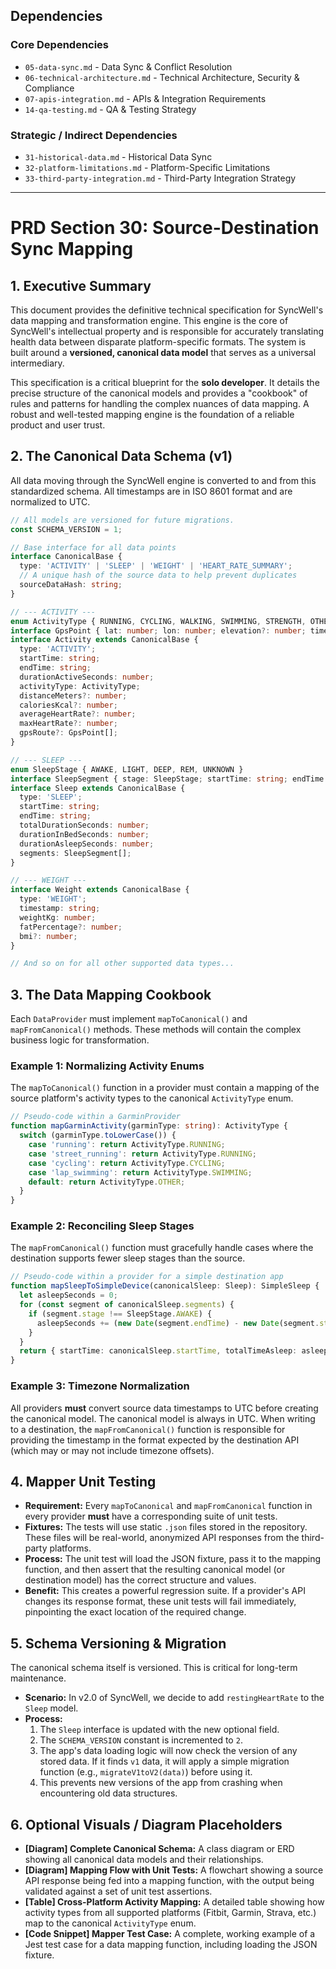 ## Dependencies

### Core Dependencies
- `05-data-sync.md` - Data Sync & Conflict Resolution
- `06-technical-architecture.md` - Technical Architecture, Security & Compliance
- `07-apis-integration.md` - APIs & Integration Requirements
- `14-qa-testing.md` - QA & Testing Strategy

### Strategic / Indirect Dependencies
- `31-historical-data.md` - Historical Data Sync
- `32-platform-limitations.md` - Platform-Specific Limitations
- `33-third-party-integration.md` - Third-Party Integration Strategy

---

# PRD Section 30: Source-Destination Sync Mapping

## 1. Executive Summary

This document provides the definitive technical specification for SyncWell's data mapping and transformation engine. This engine is the core of SyncWell's intellectual property and is responsible for accurately translating health data between disparate platform-specific formats. The system is built around a **versioned, canonical data model** that serves as a universal intermediary.

This specification is a critical blueprint for the **solo developer**. It details the precise structure of the canonical models and provides a "cookbook" of rules and patterns for handling the complex nuances of data mapping. A robust and well-tested mapping engine is the foundation of a reliable product and user trust.

## 2. The Canonical Data Schema (v1)

All data moving through the SyncWell engine is converted to and from this standardized schema. All timestamps are in ISO 8601 format and are normalized to UTC.

```typescript
// All models are versioned for future migrations.
const SCHEMA_VERSION = 1;

// Base interface for all data points
interface CanonicalBase {
  type: 'ACTIVITY' | 'SLEEP' | 'WEIGHT' | 'HEART_RATE_SUMMARY';
  // A unique hash of the source data to help prevent duplicates
  sourceDataHash: string;
}

// --- ACTIVITY ---
enum ActivityType { RUNNING, CYCLING, WALKING, SWIMMING, STRENGTH, OTHER }
interface GpsPoint { lat: number; lon: number; elevation?: number; timestamp: string; }
interface Activity extends CanonicalBase {
  type: 'ACTIVITY';
  startTime: string;
  endTime: string;
  durationActiveSeconds: number;
  activityType: ActivityType;
  distanceMeters?: number;
  caloriesKcal?: number;
  averageHeartRate?: number;
  maxHeartRate?: number;
  gpsRoute?: GpsPoint[];
}

// --- SLEEP ---
enum SleepStage { AWAKE, LIGHT, DEEP, REM, UNKNOWN }
interface SleepSegment { stage: SleepStage; startTime: string; endTime: string; }
interface Sleep extends CanonicalBase {
  type: 'SLEEP';
  startTime: string;
  endTime: string;
  totalDurationSeconds: number;
  durationInBedSeconds: number;
  durationAsleepSeconds: number;
  segments: SleepSegment[];
}

// --- WEIGHT ---
interface Weight extends CanonicalBase {
  type: 'WEIGHT';
  timestamp: string;
  weightKg: number;
  fatPercentage?: number;
  bmi?: number;
}

// And so on for all other supported data types...
```

## 3. The Data Mapping Cookbook

Each `DataProvider` must implement `mapToCanonical()` and `mapFromCanonical()` methods. These methods will contain the complex business logic for transformation.

### Example 1: Normalizing Activity Enums

The `mapToCanonical()` function in a provider must contain a mapping of the source platform's activity types to the canonical `ActivityType` enum.

```typescript
// Pseudo-code within a GarminProvider
function mapGarminActivity(garminType: string): ActivityType {
  switch (garminType.toLowerCase()) {
    case 'running': return ActivityType.RUNNING;
    case 'street_running': return ActivityType.RUNNING;
    case 'cycling': return ActivityType.CYCLING;
    case 'lap_swimming': return ActivityType.SWIMMING;
    default: return ActivityType.OTHER;
  }
}
```

### Example 2: Reconciling Sleep Stages

The `mapFromCanonical()` function must gracefully handle cases where the destination supports fewer sleep stages than the source.

```typescript
// Pseudo-code within a provider for a simple destination app
function mapSleepToSimpleDevice(canonicalSleep: Sleep): SimpleSleep {
  let asleepSeconds = 0;
  for (const segment of canonicalSleep.segments) {
    if (segment.stage !== SleepStage.AWAKE) {
      asleepSeconds += (new Date(segment.endTime) - new Date(segment.startTime)) / 1000;
    }
  }
  return { startTime: canonicalSleep.startTime, totalTimeAsleep: asleepSeconds };
}
```

### Example 3: Timezone Normalization

All providers **must** convert source data timestamps to UTC before creating the canonical model. The canonical model is always in UTC. When writing to a destination, the `mapFromCanonical()` function is responsible for providing the timestamp in the format expected by the destination API (which may or may not include timezone offsets).

## 4. Mapper Unit Testing

*   **Requirement:** Every `mapToCanonical` and `mapFromCanonical` function in every provider **must** have a corresponding suite of unit tests.
*   **Fixtures:** The tests will use static `.json` files stored in the repository. These files will be real-world, anonymized API responses from the third-party platforms.
*   **Process:** The unit test will load the JSON fixture, pass it to the mapping function, and then assert that the resulting canonical model (or destination model) has the correct structure and values.
*   **Benefit:** This creates a powerful regression suite. If a provider's API changes its response format, these unit tests will fail immediately, pinpointing the exact location of the required change.

## 5. Schema Versioning & Migration

The canonical schema itself is versioned. This is critical for long-term maintenance.
*   **Scenario:** In v2.0 of SyncWell, we decide to add `restingHeartRate` to the `Sleep` model.
*   **Process:**
    1.  The `Sleep` interface is updated with the new optional field.
    2.  The `SCHEMA_VERSION` constant is incremented to `2`.
    3.  The app's data loading logic will now check the version of any stored data. If it finds `v1` data, it will apply a simple migration function (e.g., `migrateV1toV2(data)`) before using it.
    4.  This prevents new versions of the app from crashing when encountering old data structures.

## 6. Optional Visuals / Diagram Placeholders
*   **[Diagram] Complete Canonical Schema:** A class diagram or ERD showing all canonical data models and their relationships.
*   **[Diagram] Mapping Flow with Unit Tests:** A flowchart showing a source API response being fed into a mapping function, with the output being validated against a set of unit test assertions.
*   **[Table] Cross-Platform Activity Mapping:** A detailed table showing how activity types from all supported platforms (Fitbit, Garmin, Strava, etc.) map to the canonical `ActivityType` enum.
*   **[Code Snippet] Mapper Test Case:** A complete, working example of a Jest test case for a data mapping function, including loading the JSON fixture.
